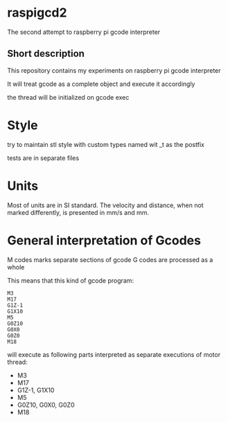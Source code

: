 # raspigcd2
The second attempt to raspberry pi gcode interpreter


## Short description

This repository contains my experiments on raspberry pi gcode interpreter

It will treat gcode as a complete object and execute it accordingly

the thread will be initialized on gcode exec

# Style

try to maintain stl style with custom types named wit _t as the postfix

tests are in separate files

# Units

Most of units are in SI standard. The velocity and distance, when not marked differently, is presented in mm/s and mm.

# General interpretation of Gcodes

M codes marks separate sections of gcode
G codes are processed as a whole

This means that this kind of gcode program:

```gcode
M3
M17
G1Z-1
G1X10
M5
G0Z10
G0X0
G0Z0
M18
```

will  execute as following parts interpreted as separate executions of motor thread:

 * M3
 * M17
 * G1Z-1, G1X10
 * M5
 * G0Z10, G0X0, G0Z0
 * M18

